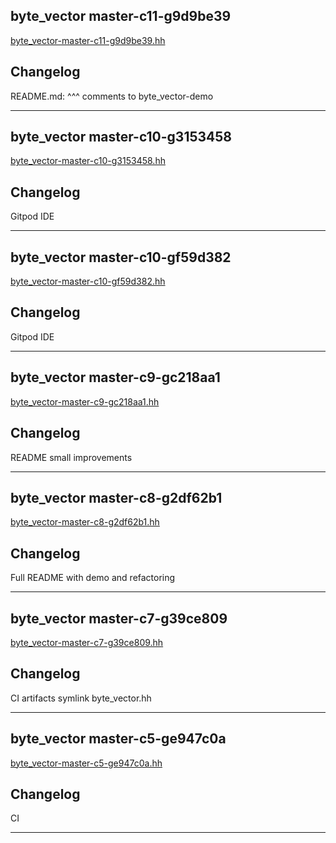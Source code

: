## byte_vector master-c11-g9d9be39
[byte_vector-master-c11-g9d9be39.hh](byte_vector-master-c11-g9d9be39.hh)  

## Changelog
README.md: ^^^ comments to byte_vector-demo

---

## byte_vector master-c10-g3153458
[byte_vector-master-c10-g3153458.hh](byte_vector-master-c10-g3153458.hh)  

## Changelog
Gitpod IDE

---

## byte_vector master-c10-gf59d382
[byte_vector-master-c10-gf59d382.hh](byte_vector-master-c10-gf59d382.hh)  

## Changelog
Gitpod IDE

---

## byte_vector master-c9-gc218aa1
[byte_vector-master-c9-gc218aa1.hh](byte_vector-master-c9-gc218aa1.hh)  

## Changelog
README small improvements

---

## byte_vector master-c8-g2df62b1
[byte_vector-master-c8-g2df62b1.hh](byte_vector-master-c8-g2df62b1.hh)  

## Changelog
Full README with demo and refactoring

---

## byte_vector master-c7-g39ce809
[byte_vector-master-c7-g39ce809.hh](byte_vector-master-c7-g39ce809.hh)  

## Changelog
CI artifacts symlink byte_vector.hh

---

## byte_vector master-c5-ge947c0a
[byte_vector-master-c5-ge947c0a.hh](byte_vector-master-c5-ge947c0a.hh)  

## Changelog
CI

---

